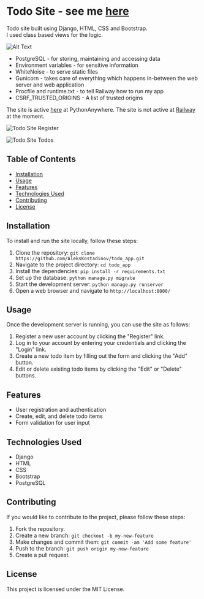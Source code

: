 Todo Site - see me [here](https://todoapp9999.pythonanywhere.com/) 
=========

Todo site built using Django, HTML, CSS and Bootstrap.  
I used class based views for the logic. 

![Alt Text](https://aleks-kostadinov.s3.amazonaws.com/images/todo_page.PNG)


* PostgreSQL - for storing, maintaining and accessing data
* Environment variables - for sensitive information
* WhiteNoise - to serve static files
* Gunicorn - takes care of everything which happens in-between the web server and web application
* Procfile and runtime.txt - to tell Railway how to run my app
* CSRF_TRUSTED_ORIGINS - A list of trusted origins
  
The site is active [here](https://todoapp9999.pythonanywhere.com/) at PythonAnywhere. The site is not active at [Railway](https://todoapp-production-5d77.up.railway.app/) at the moment.

![Todo Site Register](https://aleks-kostadinov.s3.eu-central-1.amazonaws.com/uploads/2023/02/27/register.gif)

![Todo Site Todos](https://aleks-kostadinov.s3.eu-central-1.amazonaws.com/uploads/2023/02/27/todos.gif)


Table of Contents
-----------------

-   [Installation](https://github.com/AleksKostadinov/todo_app/new/main?readme=1#installation)
-   [Usage](https://github.com/AleksKostadinov/todo_app/new/main?readme=1#usage)
-   [Features](https://github.com/AleksKostadinov/todo_app/new/main?readme=1#features)
-   [Technologies Used](https://github.com/AleksKostadinov/todo_app/new/main?readme=1#technologies-used)
-   [Contributing](https://github.com/AleksKostadinov/todo_app/new/main?readme=1#contributing)
-   [License](https://github.com/AleksKostadinov/todo_app/new/main?readme=1#license)

Installation
------------

To install and run the site locally, follow these steps:

1.  Clone the repository: `git clone https://github.com/AleksKostadinov/todo_app.git`
2.  Navigate to the project directory: `cd todo_app`
3.  Install the dependencies: `pip install -r requirements.txt`
4.  Set up the database: `python manage.py migrate`
5.  Start the development server: `python manage.py runserver`
6.  Open a web browser and navigate to `http://localhost:8000/`

Usage
-----

Once the development server is running, you can use the site as follows:

1.  Register a new user account by clicking the "Register" link.
2.  Log in to your account by entering your credentials and clicking the "Login" link.
3.  Create a new todo item by filling out the form and clicking the "Add" button.
4.  Edit or delete existing todo items by clicking the "Edit" or "Delete" buttons.

Features
--------

-   User registration and authentication
-   Create, edit, and delete todo items
-   Form validation for user input

Technologies Used
-----------------

-   Django
-   HTML
-   CSS
-   Bootstrap
-   PostgreSQL

Contributing
------------

If you would like to contribute to the project, please follow these steps:

1.  Fork the repository.
2.  Create a new branch: `git checkout -b my-new-feature`
3.  Make changes and commit them: `git commit -am 'Add some feature'`
4.  Push to the branch: `git push origin my-new-feature`
5.  Create a pull request.

License
-------

This project is licensed under the MIT License.
